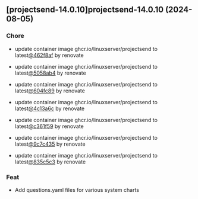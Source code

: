 

## [projectsend-14.0.10]projectsend-14.0.10 (2024-08-05)

### Chore



- update container image ghcr.io/linuxserver/projectsend to latest[@462f8af](https://github.com/462f8af) by renovate

- update container image ghcr.io/linuxserver/projectsend to latest[@5058ab4](https://github.com/5058ab4) by renovate

- update container image ghcr.io/linuxserver/projectsend to latest[@604fc89](https://github.com/604fc89) by renovate

- update container image ghcr.io/linuxserver/projectsend to latest[@4c13a6c](https://github.com/4c13a6c) by renovate

- update container image ghcr.io/linuxserver/projectsend to latest[@c361f59](https://github.com/c361f59) by renovate

- update container image ghcr.io/linuxserver/projectsend to latest[@9c7c435](https://github.com/9c7c435) by renovate

- update container image ghcr.io/linuxserver/projectsend to latest[@835c5c3](https://github.com/835c5c3) by renovate

### Feat



- Add questions.yaml files for various system charts